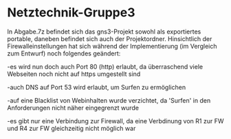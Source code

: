 # Netztechnik-Gruppe3
In Abgabe.7z befindet sich das gns3-Projekt sowohl als exportiertes portable, daneben befindet sich auch der Projektordner.
Hinsichtlich der Firewalleinstellungen hat sich während der Implementierung (im Vergleich zum Entwurf) noch folgendes geändert:

-es wird nun doch auch Port 80 (http) erlaubt, da überraschend viele Webseiten noch nicht auf https umgestellt sind

-auch DNS auf Port 53 wird erlaubt, um Surfen zu ermöglichen

-auf eine Blacklist von Webinhalten wurde verzichtet, da 'Surfen' in den Anforderungen nicht näher eingegrenzt wurde

-es gibt nur eine Verbindung zur Firewall, da eine Verbdinung von R1 zur FW und R4 zur FW gleichzeitig nicht möglich war
